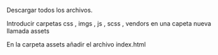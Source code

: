 Descargar todos los archivos.

Introducir carpetas css , imgs , js , scss , vendors en una capeta nueva llamada assets

En la carpeta assets añadir el archivo index.html
